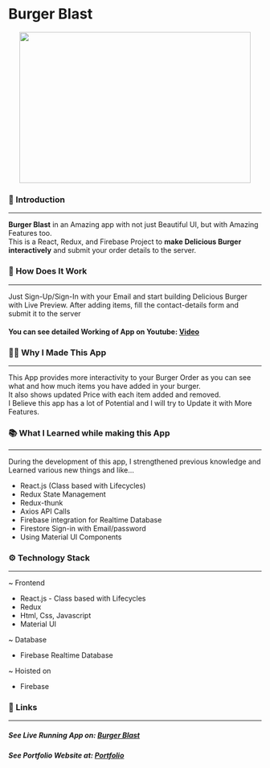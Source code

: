 # Burger Blast
<p align="center">
  <img width="460" height="300" src="https://i.ibb.co/frvJLvf/burger.png">
</p>

### 🌟 Introduction 
--- 
<strong>Burger Blast</strong> in an Amazing app with not just Beautiful UI, but with Amazing Features too.<br/>
This is a React, Redux, and Firebase Project to <strong>make Delicious Burger interactively</strong> and submit your order details to the server.

### 🍔 How Does It Work
---
Just Sign-Up/Sign-In with your Email and start building Delicious Burger with Live Preview.
After adding items, fill the contact-details form and submit it to the server

#### You can see detailed Working of App on Youtube: [Video](https://youtu.be/LrZ9xbln95Y "Video")

### 👨‍💻 Why I Made This App
---
This App provides more interactivity to your Burger Order as you can see what and how much items you have added in your burger.<br/>
It also shows updated Price with each item added and removed.<br/>
I Believe this app has a lot of Potential and I will try to Update it with More Features.

### 📚 What I Learned while making this App
---
During the development of this app, I strengthened previous knowledge and  Learned various new things and like...
- React.js (Class based with Lifecycles)
- Redux State Management
- Redux-thunk
- Axios API Calls
- Firebase integration for Realtime Database
- Firestore Sign-in with Email/password
- Using Material UI Components


### ⚙️ Technology Stack
---
~ Frontend 
- React.js - Class based with Lifecycles
- Redux
- Html, Css, Javascript
- Material UI

~ Database
- Firebase Realtime Database

~ Hoisted on
- Firebase


### 🔗 Links 
---
##### See Live Running App on:  [Burger Blast](https://burger-blast.web.app/ "Burger Blast")
##### See Portfolio Website at: [Portfolio](https://devdude.web.app/ "Portfolio")
 




